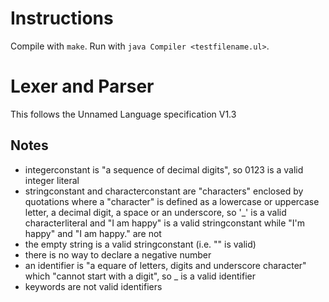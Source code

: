 # Instructions
Compile with `make`.
Run with `java Compiler <testfilename.ul>`.

# Lexer and Parser
This follows the Unnamed Language specification V1.3

## Notes
- integerconstant is "a sequence of decimal digits", so 0123 is a valid integer literal
- stringconstant and characterconstant are "characters" enclosed by quotations where a "character" is defined as a lowercase or uppercase letter, a decimal digit, a space or an underscore, so '_' is a valid characterliteral and "I am happy" is a valid stringconstant while "I'm happy" and "I am happy." are not
- the empty string is a valid stringconstant (i.e. "" is valid)
- there is no way to declare a negative number
- an identifier is "a equare of letters, digits and underscore character" which "cannot start with a digit", so _ is a valid identifier
- keywords are not valid identifiers
